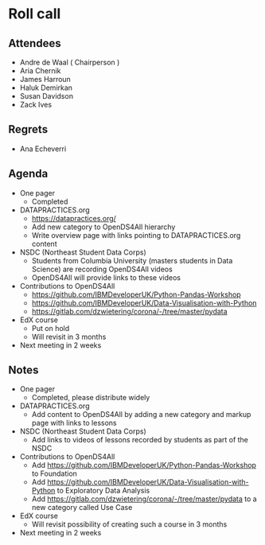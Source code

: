# Roll call
## Attendees

- Andre de Waal ( Chairperson )
- Aria Chernik
- James Harroun
- Haluk Demirkan
- Susan Davidson
- Zack Ives

## Regrets

- Ana Echeverri

## Agenda

- One pager 
  - Completed
- DATAPRACTICES.org
  - https://datapractices.org/
  - Add new category to OpenDS4All hierarchy
  - Write overview page with links pointing to DATAPRACTICES.org content
- NSDC (Northeast Student Data Corps)
  - Students from Columbia University (masters students in Data Science) are recording OpenDS4All videos
  - OpenDS4All will provide links to these videos
- Contributions to OpenDS4All
  - https://github.com/IBMDeveloperUK/Python-Pandas-Workshop
  - https://github.com/IBMDeveloperUK/Data-Visualisation-with-Python
  - https://gitlab.com/dzwietering/corona/-/tree/master/pydata
- EdX course
  - Put on hold
  - Will revisit in 3 months
- Next meeting in 2 weeks

## Notes

- One pager 
  - Completed, please distribute widely
- DATAPRACTICES.org
  - Add content to OpenDS4All by adding a new category and markup page with links to lessons
- NSDC (Northeast Student Data Corps)
  - Add links to videos of lessons recorded by students as part of the NSDC 
- Contributions to OpenDS4All
  - Add https://github.com/IBMDeveloperUK/Python-Pandas-Workshop to Foundation
  - Add https://github.com/IBMDeveloperUK/Data-Visualisation-with-Python to Exploratory Data Analysis
  - Add https://gitlab.com/dzwietering/corona/-/tree/master/pydata to a new category called Use Case
- EdX course
  - Will revisit possibility of creating such a course in 3 months
- Next meeting in 2 weeks

